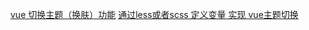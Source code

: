 [vue 切换主题（换肤）功能](https://www.cnblogs.com/Ares0023/p/14000069.html)
[通过less或者scss 定义变量 实现 vue主题切换](https://blog.csdn.net/weixin_47731144/article/details/107978728)